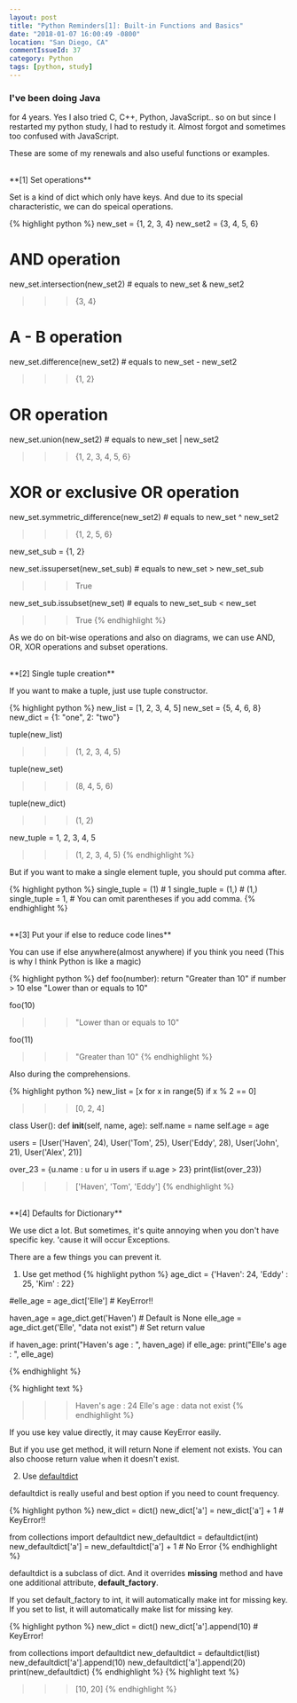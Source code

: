 ```yaml
---
layout: post
title: "Python Reminders[1]: Built-in Functions and Basics"
date: "2018-01-07 16:00:49 -0800"
location: "San Diego, CA"
commentIssueId: 37
category: Python
tags: [python, study]
---
```


<h3>I've been doing Java</h3>

for 4 years. Yes I also tried C, C++, Python, JavaScript.. so on but since I restarted my python study, I had to restudy it. Almost forgot and sometimes too confused with JavaScript.

These are some of my renewals and also useful functions or examples.

<br/>
**[1] Set operations**

Set is a kind of dict which only have keys. And due to its special characteristic, we can do speical operations.

{% highlight python %}
new_set = {1, 2, 3, 4}
new_set2 = {3, 4, 5, 6}

# AND operation
new_set.intersection(new_set2) # equals to new_set & new_set2
>>> {3, 4}

# A - B operation
new_set.difference(new_set2) # equals to new_set - new_set2
>>> {1, 2}

# OR operation
new_set.union(new_set2) # equals to new_set | new_set2
>>> {1, 2, 3, 4, 5, 6}

# XOR or exclusive OR operation
new_set.symmetric_difference(new_set2) # equals to new_set ^ new_set2
>>> {1, 2, 5, 6}


new_set_sub = {1, 2}

new_set.issuperset(new_set_sub) # equals to new_set > new_set_sub
>>> True                  

new_set_sub.issubset(new_set) # equals to new_set_sub < new_set
>>> True
{% endhighlight %}

As we do on bit-wise operations and also on diagrams, we can use AND, OR, XOR operations and subset operations.

<br/>
**[2] Single tuple creation**

If you want to make a tuple, just use tuple constructor.

{% highlight python %}
new_list = [1, 2, 3, 4, 5]
new_set = {5, 4, 6, 8}
new_dict = {1: "one", 2: "two"}

tuple(new_list)
>>> (1, 2, 3, 4, 5)

tuple(new_set)
>>> (8, 4, 5, 6)

tuple(new_dict)
>>> (1, 2)

new_tuple = 1, 2, 3, 4, 5
>>> (1, 2, 3, 4, 5)
{% endhighlight %}

But if you want to make a single element tuple, you should put comma after.

{% highlight python %}
single_tuple = (1) # 1
single_tuple = (1,) # (1,)
single_tuple = 1,  # You can omit parentheses if you add comma.
{% endhighlight %}

<br/>
**[3] Put your if else to reduce code lines**

You can use if else anywhere(almost anywhere) if you think you need (This is why I think Python is like a magic)

{% highlight python %}
def foo(number):
  return "Greater than 10" if number > 10 else "Lower than or equals to 10"

foo(10)
>>> "Lower than or equals to 10"

foo(11)
>>> "Greater than 10"
{% endhighlight %}

Also during the comprehensions.

{% highlight python %}
new_list = [x for x in range(5) if x % 2 == 0]
>>> [0, 2, 4]


class User():
    def __init__(self, name, age):
        self.name = name
        self.age = age

users = [User('Haven', 24), User('Tom', 25), User('Eddy', 28), User('John', 21), User('Alex', 21)]

over_23 = {u.name : u for u in users if u.age > 23}
print(list(over_23))
>>> ['Haven', 'Tom', 'Eddy']
{% endhighlight %}

<br/>
**[4] Defaults for Dictionary**

We use dict a lot. But sometimes, it's quite annoying when you don't have specific key. 'cause it will occur Exceptions.

There are a few things you can prevent it.

1) Use get method
{% highlight python %}
age_dict = {'Haven': 24, 'Eddy' : 25, 'Kim' : 22}

#elle_age = age_dict['Elle'] # KeyError!!

haven_age = age_dict.get('Haven') # Default is None
elle_age = age_dict.get('Elle', "data not exist") # Set return value

if haven_age:
  print("Haven's age : ", haven_age)
if elle_age:
  print("Elle's age : ", elle_age)

{% endhighlight %}

{% highlight text %}
>>> Haven's age : 24
    Elle's age : data not exist
{% endhighlight %}

If you use key value directly, it may cause KeyError easily.

But if you use get method, it will return None if element not exists. You can also choose return value when it doesn't exist.

2) Use [defaultdict](https://docs.python.org/3.5/library/collections.html#collections.defaultdict)

defaultdict is really useful and best option if you need to count frequency.

{% highlight python %}
new_dict = dict()
new_dict['a'] = new_dict['a'] + 1 # KeyError!!


from collections import defaultdict
new_defaultdict = defaultdict(int)
new_defaultdict['a'] = new_defaultdict['a'] + 1 # No Error
{% endhighlight %}

defaultdict is a subclass of dict. And it overrides __missing__ method and have one additional attribute, **default_factory**.

If you set default_factory to int, it will automatically make int for missing key. If you set to list, it will automatically make list for missing key.

{% highlight python %}
new_dict = dict()
new_dict['a'].append(10) # KeyError!


from collections import defaultdict
new_defaultdict = defaultdict(list)
new_defaultdict['a'].append(10)
new_defaultdict['a'].append(20)
print(new_defaultdict)
{% endhighlight %}
{% highlight text %}
>>> [10, 20]
{% endhighlight %}
